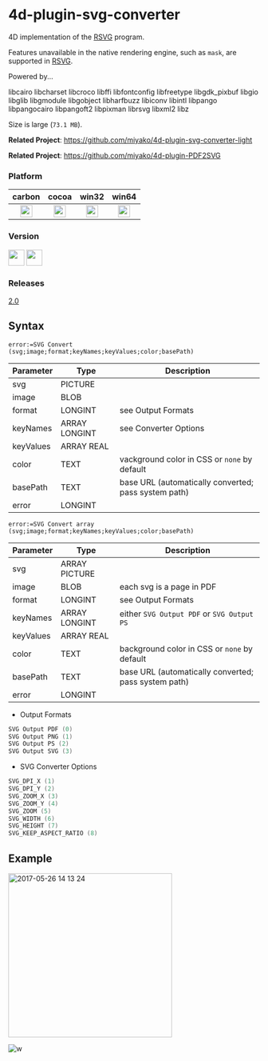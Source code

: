 4d-plugin-svg-converter
=======================

4D implementation of the [RSVG](https://wiki.gnome.org/Projects/LibRsvg) program.

Features unavailable in the native rendering engine, such as ``mask``, are supported in [RSVG]().

Powered by... 

libcairo
libcharset
libcroco
libffi
libfontconfig
libfreetype
libgdk_pixbuf
libgio
libglib
libgmodule
libgobject
libharfbuzz
libiconv
libintl
libpango
libpangocairo
libpangoft2
libpixman
librsvg
libxml2
libz

Size is large (``73.1 MB``).

**Related Project**: https://github.com/miyako/4d-plugin-svg-converter-light

**Related Project**: https://github.com/miyako/4d-plugin-PDF2SVG

### Platform

| carbon | cocoa | win32 | win64 |
|:------:|:-----:|:---------:|:---------:|
|<img src="https://cloud.githubusercontent.com/assets/1725068/22371562/1b091f0a-e4db-11e6-8458-8653954a7cce.png" width="24" height="24" />|<img src="https://cloud.githubusercontent.com/assets/1725068/22371562/1b091f0a-e4db-11e6-8458-8653954a7cce.png" width="24" height="24" />|<img src="https://cloud.githubusercontent.com/assets/1725068/22371562/1b091f0a-e4db-11e6-8458-8653954a7cce.png" width="24" height="24" />|<img src="https://cloud.githubusercontent.com/assets/1725068/22371562/1b091f0a-e4db-11e6-8458-8653954a7cce.png" width="24" height="24" />|

### Version

<img src="https://cloud.githubusercontent.com/assets/1725068/18940649/21945000-8645-11e6-86ed-4a0f800e5a73.png" width="32" height="32" /> <img src="https://cloud.githubusercontent.com/assets/1725068/18940648/2192ddba-8645-11e6-864d-6d5692d55717.png" width="32" height="32" />

### Releases

[2.0](https://github.com/miyako/4d-plugin-svg-converter/releases/tag/2.0)

## Syntax

```
error:=SVG Convert (svg;image;format;keyNames;keyValues;color;basePath)
```

Parameter|Type|Description
------------|------------|----
svg|PICTURE|
image|BLOB|
format|LONGINT|see Output Formats
keyNames|ARRAY LONGINT|see Converter Options
keyValues|ARRAY REAL|
color|TEXT|vackground color in CSS or ``none`` by default
basePath|TEXT|base URL (automatically converted; pass system path)
error|LONGINT|

```
error:=SVG Convert array (svg;image;format;keyNames;keyValues;color;basePath)
```

Parameter|Type|Description
------------|------------|----
svg|ARRAY PICTURE|
image|BLOB|each svg is a page in PDF
format|LONGINT|see Output Formats
keyNames|ARRAY LONGINT|either ``SVG Output PDF`` or ``SVG Output PS``
keyValues|ARRAY REAL|
color|TEXT|background color in CSS or ``none`` by default
basePath|TEXT|base URL (automatically converted; pass system path)
error|LONGINT|

* Output Formats

```c
SVG Output PDF (0)
SVG Output PNG (1)
SVG Output PS (2)
SVG Output SVG (3)
```

* SVG Converter Options

```c
SVG_DPI_X (1)
SVG_DPI_Y (2)
SVG_ZOOM_X (3)
SVG_ZOOM_Y (4)
SVG_ZOOM (5)
SVG_WIDTH (6)
SVG_HEIGHT (7)
SVG_KEEP_ASPECT_RATIO (8)
```

## Example

<img width="328" alt="2017-05-26 14 13 24" src="https://cloud.githubusercontent.com/assets/1725068/26481650/9575822a-421d-11e7-9980-b4613254bc1a.png">

![w](https://cloud.githubusercontent.com/assets/1725068/26482803/5a7e486c-4224-11e7-8e30-414e3693b329.png)
